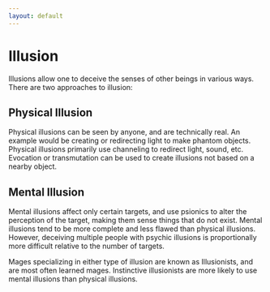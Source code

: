 ```yaml
---
layout: default
---
```


# Illusion

Illusions allow one to deceive the senses of other beings in various ways. There are two approaches to illusion: 

## Physical Illusion

Physical illusions can be seen by anyone, and are technically real. An example would be creating or redirecting light to make phantom objects. Physical illusions primarily use channeling to redirect light, sound, etc. Evocation or transmutation can be used to create illusions not based on a nearby object.

## Mental Illusion

Mental illusions affect only certain targets, and use psionics to alter the perception of the target, making them sense things that do not exist. Mental illusions tend to be more complete and less flawed than physical illusions. However, deceiving multiple people with psychic illusions is proportionally more difficult relative to the number of targets.

Mages specializing in either type of illusion are known as Illusionists, and are most often learned mages. Instinctive illusionists are more likely to use mental illusions than physical illusions.